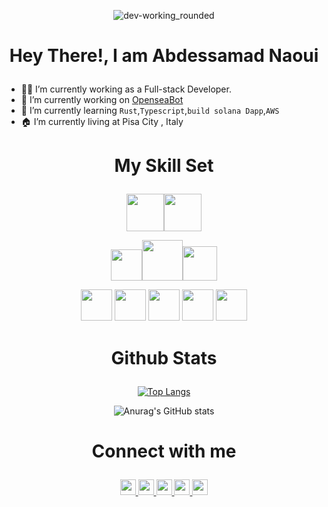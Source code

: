  <div align="center" dir="auto">
 
 ![dev-working_rounded](https://user-images.githubusercontent.com/53188622/154070060-51b7d945-1087-4a1c-b86d-0e7c4961f5e3.gif)

 </div>
 
 # <p align="center"> Hey There!, I am Abdessamad Naoui </p>

- 👨‍💻 I’m currently working as a Full-stack Developer.
- 🔭 I’m currently working on <a href="https://github.com/samadi307/OpenseaBot" > OpenseaBot </a>
- 🌱 I’m currently learning `Rust`,`Typescript`,`build solana Dapp`,`AWS`
- 🏠 I’m currently living at Pisa City , Italy


# <p align="center"> My Skill Set </p>

<p align="center">
<img src="https://user-images.githubusercontent.com/53188622/154054635-cf9c66d2-953e-4bbd-9285-65c01798c31c.png" width="60" ><img src="https://user-images.githubusercontent.com/53188622/154054696-141e4bf9-789b-4052-af01-dc245d8bcb35.png" width="60" >
</p>
<p align="center">
<img src="https://user-images.githubusercontent.com/53188622/154055390-a9b9093d-6448-4737-b088-fd4a987dc697.png" height="50" ><img src="https://user-images.githubusercontent.com/53188622/154055622-54d25731-a21f-4e13-a0fb-ea167d571822.png" height="65" ><img src="https://user-images.githubusercontent.com/53188622/154066350-b537a63d-4717-4fd7-a269-fe6dc1641e45.png" height="55" >

</p>
<p align="center">
<img src="https://user-images.githubusercontent.com/53188622/154057106-4ebe0e1b-e969-48d4-8657-b9dd2116c228.png" width="50">   <img src="https://user-images.githubusercontent.com/53188622/154057202-50da70bf-f2e7-4e32-bf29-3ad895177a81.png" width="50">   <img src="https://user-images.githubusercontent.com/53188622/154057288-706e0a19-5b9d-4a7c-b45f-7b57921f3afe.png" width="50">   <img src="https://user-images.githubusercontent.com/53188622/154057309-8a944eef-ac81-4180-8101-64ce3f119298.png" width="50">   <img src="https://user-images.githubusercontent.com/53188622/154057331-54774248-bc5a-42ab-b875-f17920974bce.png" width="50">
<!--<img src="https://user-images.githubusercontent.com/53188622/154057353-700a3cb7-88f7-4ecd-a237-9a0bed41e4b8.png" width="50">-->
</p>

# <p align="center"> Github Stats </p>

<div align="center" dir="auto">

[![Top Langs](https://github-readme-stats.vercel.app/api/top-langs/?username=samadi307&layout=compact&theme=dark)](https://github.com/anuraghazra/github-readme-stats)

![Anurag's GitHub stats](https://github-readme-stats.vercel.app/api?username=samadi307&show_icons=true&theme=dark)

</div>

# <p align="center"> Connect with me </p>

<p align="center">
  <a href="https://github.com/samadi307">
  <img height="25" src="https://user-images.githubusercontent.com/53188622/154062086-77e07b4a-5b41-4dff-8565-ccee9e3fcab2.png">
  </a>
   <a href="https://facebook.com/samadi307">
  <img height="25" src="https://user-images.githubusercontent.com/53188622/154062779-22a41925-7a29-4048-9dcb-93fad694f9d9.png">
  </a>
   <a href="https://twitter.com/samadi_307">
  <img height="25" src="https://user-images.githubusercontent.com/53188622/154063092-53e3d4f8-9d9d-47ad-bb05-8f2b76de4105.png">
  </a>
   <a href="https://www.instagram.com/samadi307">
  <img height="25" src="https://user-images.githubusercontent.com/53188622/154063196-5e96d3f2-6aa8-4839-85e7-3f645b4eaf0f.png">
  </a>
   <a href="https://www.linkedin.com/in/abdessamad-naoui-b348721b1/">
  <img height="25" src="https://user-images.githubusercontent.com/53188622/154063367-c82d36ed-d15b-41ff-b151-8167b6fc4831.png">
  </a>
</p>
